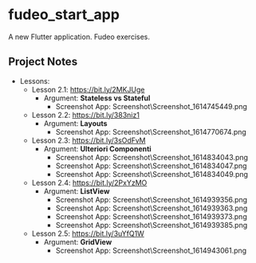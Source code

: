 # fudeo_start_app

A new Flutter application. Fudeo exercises.

## Project Notes

- Lessons:
    - Lesson 2.1: https://bit.ly/2MKJUge
        - Argument: **Stateless vs Stateful**
            - Screenshot App: Screenshot\Screenshot_1614745449.png
    - Lesson 2.2: https://bit.ly/383niz1
        - Argument: **Layouts**
            - Screenshot App: Screenshot\Screenshot_1614770674.png
    - Lesson 2.3: https://bit.ly/3sOdFvM
        - Argument: **Ulteriori Componenti**
            - Screenshot App: Screenshot\Screenshot_1614834043.png
            - Screenshot App: Screenshot\Screenshot_1614834047.png
            - Screenshot App: Screenshot\Screenshot_1614834049.png
    - Lesson 2.4: https://bit.ly/2PxYzMO
        - Argument: **ListView**
            - Screenshot App: Screenshot\Screenshot_1614939356.png
            - Screenshot App: Screenshot\Screenshot_1614939363.png
            - Screenshot App: Screenshot\Screenshot_1614939373.png
            - Screenshot App: Screenshot\Screenshot_1614939385.png
    - Lesson 2.5: https://bit.ly/3uYfQ1W
        - Argument: **GridView**
            - Screenshot App: Screenshot\Screenshot_1614943061.png
